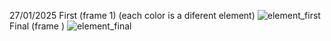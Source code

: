27/01/2025
First (frame 1) (each color is a diferent element)
![element_first](https://github.com/user-attachments/assets/30ebf2e2-fe18-4f8e-964d-f896d0e2480b)
Final (frame )
![element_final](https://github.com/user-attachments/assets/8927db37-ba68-441f-b4e0-fe9c21a6c915)

